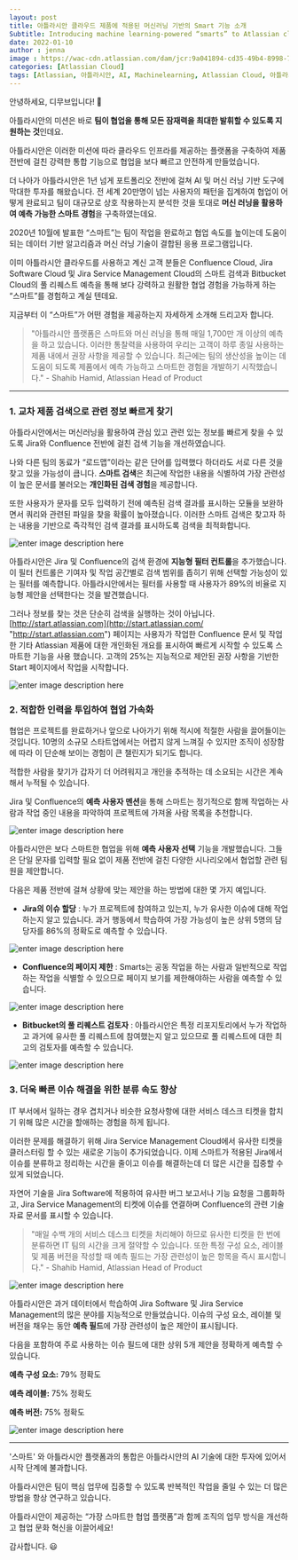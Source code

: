 ```yaml
---
layout: post
title: 아틀라시안 클라우드 제품에 적용된 머신러닝 기반의 Smart 기능 소개
Subtitle: Introducing machine learning-powered “smarts” to Atlassian cloud products
date: 2022-01-10
author : jenna
image : https://wac-cdn.atlassian.com/dam/jcr:9a041894-cd35-49b4-8998-7b3b7e582236/Jira@2x.png?cdnVersion=1629
categories: [Atlassian Cloud]
tags: [Atlassian, 아틀라시안, AI, Machinelearning, Atlassian Cloud, 아틀라시안클라우드, Jira Cloud, Confluence Cloud, 디무브, Dmove]
---
```


안녕하세요, 디무브입니다! 🎈 

아틀라시안의 미션은 바로 **팀이 협업을 통해 모든 잠재력을 최대한 발휘할 수 있도록 지원하는 것**인데요.

아틀라시안은 이러한 미션에 따라 클라우드 인프라를 제공하는 플랫폼을 구축하여 제품 전반에 걸친 강력한 통합 기능으로 협업을 보다 빠르고 안전하게 만들었습니다.

더 나아가 아틀라시안은 1년 넘게 포트폴리오 전반에 걸쳐 AI 및 머신 러닝 기반 도구에 막대한 투자를 해왔습니다. 
전 세계 20만명이 넘는 사용자의 패턴을 집계하여 협업이 어떻게 완료되고 팀이 대규모로 상호 작용하는지 분석한 것을 토대로 **머신 러닝을 활용하여 예측 가능한 스마트 경험**을 구축하였는데요.

2020년 10월에 발표한 “스마트”는 팀이 작업을 완료하고 협업 속도를 높이는데 도움이 되는 데이터 기반 알고리즘과 머신 러닝 기술이 결합된 응용 프로그램입니다.

이미 아틀라시안 클라우드를 사용하고 계신 고객 분들은 Confluence Cloud, Jira Software Cloud 및 Jira Service Management Cloud의 스마트 검색과 Bitbucket Cloud의 풀 리퀘스트 예측을 통해 보다 강력하고 원활한 협업 경험을 가능하게 하는 “스마트”를 경험하고 계실 텐데요.

지금부터 이 “스마트”가 어떤 경험을 제공하는지 자세하게 소개해 드리고자 합니다.

> "아틀라시안 플랫폼은 스마트와 머신 러닝을 통해 매일 1,700만 개 이상의 예측을 하고 있습니다. 이러한 통찰력을 사용하여 우리는 고객이 하루 종일 사용하는 제품 내에서 권장 사항을 제공할 수 있습니다. 최근에는 팀의 생산성을 높이는 데 도움이 되도록 제품에서 예측 가능하고 스마트한 경험을 개발하기 시작했습니다." - Shahib Hamid, Atlassian Head of Product

----------

### 1. 교차 제품 검색으로 관련 정보 빠르게 찾기

아틀라시안에서는 머신러닝을 활용하여 관심 있고 관련 있는 정보를 빠르게 찾을 수 있도록 Jira와 Confluence 전반에 걸친 검색 기능을 개선하였습니다.

나와 다른 팀의 동료가 “로드맵”이라는 같은 단어를 입력했다 하더라도 서로 다른 것을 찾고 있을 가능성이 큽니다. **스마트 검색**은 최근에 작업한 내용을 식별하여 가장 관련성이 높은 문서를 불러오는 **개인화된 검색 경험**을 제공합니다.

또한 사용자가 문자를 모두 입력하기 전에 예측된 검색 결과를 표시하는 모듈을 보완하면서 쿼리와 관련된 파일을 찾을 확률이 높아졌습니다. 이러한 스마트 검색은 찾고자 하는 내용을 기반으로 즉각적인 검색 결과를 표시하도록 검색을 최적화합니다.

![enter image description here](https://3kllhk1ibq34qk6sp3bhtox1-wpengine.netdna-ssl.com/wp-content/uploads/2020/10/searching-v3.png)

아틀라시안은 Jira 및 Confluence의 검색 환경에 **지능형 필터 컨트롤**을 추가했습니다. 이 필터 컨트롤은 기여자 및 작업 공간별로 검색 범위를 좁히기 위해 선택할 가능성이 있는 필터를 예측합니다. 아틀라시안에서는 필터를 사용할 때 사용자가 89%의 비율로 지능형 제안을 선택한다는 것을 발견했습니다.

그러나 정보를 찾는 것은 단순히 검색을 실행하는 것이 아닙니다. [http://start.atlassian.com](http://start.atlassian.com/ "http://start.atlassian.com") 페이지는 사용자가 작업한 Confluence 문서 및 작업한 기타 Atlassian 제품에 대한 개인화된 개요를 표시하여 빠르게 시작할 수 있도록 스마트한 기능을 사용 했습니다. 고객의 25%는 지능적으로 제안된 권장 사항을 기반한 Start 페이지에서 작업을 시작합니다.

![enter image description here](https://3kllhk1ibq34qk6sp3bhtox1-wpengine.netdna-ssl.com/wp-content/uploads/2020/10/image-20200915-060139.png)


### 2. 적합한 인력을 투입하여 협업 가속화

협업은 프로젝트를 완료하거나 앞으로 나아가기 위해 적시에 적절한 사람을 끌어들이는 것입니다. 10명의 소규모 스타트업에서는 어렵지 않게 느껴질 수 있지만 조직이 성장함에 따라 이 단순해 보이는 경험이 큰 챌린지가 되기도 합니다.

적합한 사람을 찾기가 갑자기 더 어려워지고 개인을 추적하는 데 소요되는 시간은 계속해서 누적될 수 있습니다.

Jira 및 Confluence의 **예측 사용자 멘션**을 통해 스마트는 정기적으로 함께 작업하는 사람과 작업 중인 내용을 파악하여 프로젝트에 가져올 사람 목록을 추천합니다.

![enter image description here](https://3kllhk1ibq34qk6sp3bhtox1-wpengine.netdna-ssl.com/wp-content/uploads/2020/10/v3.gif)

  
아틀라시안은 보다 스마트한 협업을 위해 **예측 사용자 선택** 기능을 개발했습니다. 그들은 단일 문자를 입력할 필요 없이 제품 전반에 걸친 다양한 시나리오에서 협업할 관련 팀원을 제안합니다.

다음은 제품 전반에 걸쳐 상황에 맞는 제안을 하는 방법에 대한 몇 가지 예입니다.

-   **Jira의 이슈 할당** : 누가 프로젝트에 참여하고 있는지, 누가 유사한 이슈에 대해 작업하는지 알고 있습니다. 과거 행동에서 학습하여 가장 가능성이 높은 상위 5명의 담당자를 86%의 정확도로 예측할 수 있습니다.

![enter image description here](https://3kllhk1ibq34qk6sp3bhtox1-wpengine.netdna-ssl.com/wp-content/uploads/2020/10/jira-v3.png)

-   **Confluence의 페이지 제한** : Smarts는 공동 작업을 하는 사람과 일반적으로 작업하는 작업을 식별할 수 있으므로 페이지 보기를 제한해야하는 사람을 예측할 수 있습니다.

![enter image description here](https://3kllhk1ibq34qk6sp3bhtox1-wpengine.netdna-ssl.com/wp-content/uploads/2020/10/confluence-v3.png)

-   **Bitbucket의 풀 리퀘스트 검토자** : 아틀라시안은 특정 리포지토리에서 누가 작업하고 과거에 유사한 풀 리퀘스트에 참여했는지 알고 있으므로 풀 리퀘스트에 대한 최고의 검토자를 예측할 수 있습니다.

![enter image description here](https://3kllhk1ibq34qk6sp3bhtox1-wpengine.netdna-ssl.com/wp-content/uploads/2020/10/bitbucket-v3-600x358.png)


### 3. 더욱 빠른 이슈 해결을 위한 분류 속도 향상

IT 부서에서 일하는 경우 겹치거나 비슷한 요청사항에 대한 서비스 데스크 티켓을 합치기 위해 많은 시간을 할애하는 경험을 하게 됩니다.

이러한 문제를 해결하기 위해 Jira Service Management Cloud에서 유사한 티켓을 클러스터링 할 수 있는 새로운 기능이 추가되었습니다. 
이제 스마트가 적용된 Jira에서 이슈를 분류하고 정리하는 시간을 줄이고 이슈를 해결하는데 더 많은 시간을 집중할 수 있게 되었습니다.

자연어 기술을 Jira Software에 적용하여 유사한 버그 보고서나 기능 요청을 그룹화하고, Jira Service Management의 티켓에 이슈를 연결하며 Confluence의 관련 기술 자료 문서를 표시할 수 있습니다.

> "매일 수백 개의 서비스 데스크 티켓을 처리해야 하므로 유사한 티켓을 한 번에 분류하면 IT 팀의 시간을 크게 절약할 수 있습니다. 
> 또한 특정 구성 요소, 레이블 및 제품 버전을 작성할 때 예측 필드는 가장 관련성이 높은 항목을 즉시 표시합니다." - Shahib Hamid, Atlassian Head of Product

![enter image description here](https://3kllhk1ibq34qk6sp3bhtox1-wpengine.netdna-ssl.com/wp-content/uploads/2020/10/image-43-2048x860.png)

아틀라시안은 과거 데이터에서 학습하여 Jira Software 및 Jira Service Management의 많은 분야를 지능적으로 만들었습니다. 
이슈의 구성 요소, 레이블 및 버전을 채우는 동안 **예측 필드**에 가장 관련성이 높은 제안이 표시됩니다.

다음을 포함하여 주로 사용하는 이슈 필드에 대한 상위 5개 제안을 정확하게 예측할 수 있습니다.

**예측 구성 요소:** 79% 정확도

**예측 레이블:** 75% 정확도

**예측 버전:** 75% 정확도

![enter image description here](https://3kllhk1ibq34qk6sp3bhtox1-wpengine.netdna-ssl.com/wp-content/uploads/2020/12/3.-predictive-fields-v3-1-scaled.gif)

---

'스마트' 와 아틀라시안 플랫폼과의 통합은 아틀라시안의 AI 기술에 대한 투자에 있어서 시작 단계에 불과합니다.

아틀라시안은 팀이 핵심 업무에 집중할 수 있도록 반복적인 작업을 줄일 수 있는 더 많은 방법을 항상 연구하고 있습니다.

아틀라시안이 제공하는 “가장 스마트한 협업 플랫폼”과 함께 조직의 업무 방식을 개선하고 협업 문화 혁신을 이끌어세요!

감사합니다. 😃
